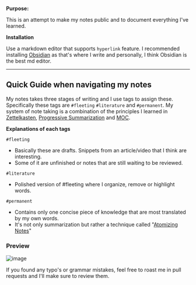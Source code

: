 **Purpose:**

This is an attempt to make my notes public and to document everything I've learned. 


**Installation**

Use a markdown editor that supports `hyperlink` feature. I recommended installing [Obsidian](https://obsidian.md) as that's where I write and personally, I think Obsidian is the best md editor. 

---

## Quick Guide when navigating my notes

My notes takes three stages of writing and I use tags to assign these. Specifically these tags are `#fleeting` `#literature` and `#permanent`. My system of note taking is a combination of the principles I learned in [Zettelkasten](https://en.wikipedia.org/wiki/Zettelkasten), [Progressive Summarization](https://fortelabs.co/blog/series/ps/) and [MOC](https://medium.com/@nickmilo22/in-what-ways-can-we-form-useful-relationships-between-notes-9b9ec46973c6). 


**Explanations of each tags**

`#fleeting`
- Basically these are drafts. Snippets from an article/video that I think are interesting.
- Some of it are unfinished or notes that are still waiting to be reviewed.


`#literature`
- Polished version of #fleeting where I organize, remove or highlight words. 


`#permanent`
- Contains only one concise piece of knowledge that are most translated by my own words. 
- It's not only summarization but rather a technique called "[Atomizing Notes](https://neuron.zettel.page/atomic#:~:text=Zettelkasten%20notes%20are%20atomic%20and,idea%20and%20one%20idea%20only.)"


### Preview
![image](https://user-images.githubusercontent.com/105108954/175243737-ea656a29-7057-4a95-aff8-9feaa0b78d51.png)


If you found any typo's or grammar mistakes, feel free to roast me in pull requests and I'll make sure to review them. 
